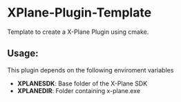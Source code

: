 # XPlane-Plugin-Template
Template to create a X-Plane Plugin using cmake.

## Usage:
This plugin depends on the following enviroment variables<br>
- **XPLANESDK**: Base folder of the X-Plane SDK
- **XPLANEDIR**: Folder containing x-plane.exe

